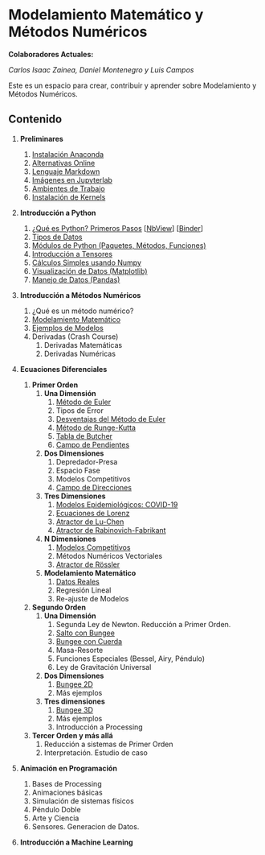 # Modelamiento Matemático y Métodos Numéricos

**Colaboradores Actuales:**

*Carlos Isaac Zainea, Daniel Montenegro y Luis Campos*

Este es un espacio para crear, contribuir y aprender sobre Modelamiento y Métodos Numéricos.

## Contenido

1. **Preliminares**
    1. [Instalación Anaconda](https://github.com/AprendizajeProfundo/2020/blob/master/Cuadernos/Instalaci%C3%B3n%20de%20Anaconda.ipynb)
    2. [Alternativas Online](./Cuadernos/Alternativas_Online.ipynb)
    3. [Lenguaje Markdown](https://guides.github.com/features/mastering-markdown/)
    4. [Imágenes en Jupyterlab](./Cuadernos/Imagenes_Jupyter.ipynb)
    6. [Ambientes de Trabajo](./Cuadernos/Ambientes.ipynb)
    7. [Instalación de Kernels](./Cuadernos/Instalando_Kernels.ipynb)
    
2. **Introducción a Python**
    1. [¿Qué es Python? Primeros Pasos](./Cuadernos/Intro_Python.ipynb) [[NbView](https://nbviewer.jupyter.org/github/AprendizajeProfundo/Modelamiento-Metodos-Numericos/blob/master/Cuadernos/Intro_Python.ipynb)] [[Binder](https://mybinder.org/v2/gh/AprendizajeProfundo/Modelamiento-Metodos-Numericos/master?filepath=Cuadernos/urlpath=lab%2FIntro_Python.ipynb)]
    2. [Tipos de Datos](./Cuadernos/Tipos_Datos.ipynb)
    3. [Módulos de Python (Paquetes, Métodos, Funciones)](./Cuadernos/Paquetes.ipynb)
    4. [Introducción a Tensores](./Cuadernos/Intro_Tensors.ipynb)
    5. [Cálculos Simples usando Numpy](./Cuadernos/Intro_Numpy.ipynb)
    6. [Visualización de Datos (Matplotlib)](./Cuadernos/Intro_Graphics.ipynb)
    7. [Manejo de Datos (Pandas)](./Cuadernos/Intro_Pandas.ipynb)
    
3. **Introducción a Métodos Numéricos**
    1. ¿Qué es un método numérico?
    2. [Modelamiento Matemático](./Cuadernos/Intro_Model.ipynb)
    3. [Ejemplos de Modelos](./Cuadernos/Ejemplos_Model.ipynb)
    4. Derivadas (Crash Course)
        1. Derivadas Matemáticas
        2. Derivadas Numéricas
        
4. **Ecuaciones Diferenciales**
    1. **Primer Orden**
        1. **Una Dimensión**
            1. [Método de Euler](./Cuadernos/MN_Euler.ipynb)
            2. Tipos de Error
            3. [Desventajas del Método de Euler](./Cuadernos/MN_EulerFalla.ipynb)
            4. [Método de Runge-Kutta](./Cuadernos/MN_RK.ipynb)
            5. [Tabla de Butcher](./Cuadernos/MN_Butcher.ipynb)
            6. [Campo de Pendientes](./Cuadernos/Slope_Field.ipynb)
        2. **Dos Dimensiones**
            1. Depredador-Presa
            2. Espacio Fase
            2. Modelos Competitivos
            3. [Campo de Direcciones](./Cuadernos/Dir_Field.ipynb)
        3. **Tres Dimensiones**
            1. [Modelos Epidemiológicos: COVID-19](./Cuadernos/COVID-19-Point.ipynb)
            2. [Ecuaciones de Lorenz](./Cuadernos/Lorenz-Point.ipynb)
            3. [Atractor de Lu-Chen](./Cuadernos/Multiscroll-Point.ipynb)
            4. [Atractor de Rabinovich-Fabrikant](./Cuadernos/Rabinovich-Fabrikant-Point.ipynb)
        4. **N Dimensiones**
            1. [Modelos Competitivos](./Cuadernos/Modelos-Competitivos.ipynb)
            2. Métodos Numéricos Vectoriales
            3. [Atractor de Rössler](./Cuadernos/Rösler.ipynb)
        5. **Modelamiento Matemático**
            1. [Datos Reales](./Cuadernos/Datos_Reales.ipynb)
            2. Regresión Lineal
            3. Re-ajuste de Modelos
    2. **Segundo Orden**
        1. **Una Dimensión**
            1. Segunda Ley de Newton. Reducción a Primer Orden.
            2. [Salto con Bungee](./Cuadernos/Bungee_1D.ipynb)
            3. [Bungee con Cuerda](./Cuadernos/Bungee_1D_Cord.ipynb)
            4. Masa-Resorte
            5. Funciones Especiales (Bessel, Airy, Péndulo)
            6. Ley de Gravitación Universal
        2. **Dos Dimensiones**
            1. [Bungee 2D](./Cuadernos/Bungee_2D_Cord.ipynb)
            2. Más ejemplos
        3. **Tres dimensiones**
            1. [Bungee 3D](./Cuadernos/Bungee_3D.ipynb)
            2. Más ejemplos
            3. Introducción a Processing
    3. **Tercer Orden y más allá**
        1. Reducción a sistemas de Primer Orden
        2. Interpretación. Estudio de caso
        
4. **Animación en Programación**
    1. Bases de Processing
    2. Animaciones básicas
    3. Simulación de sistemas físicos
    4. Péndulo Doble
    5. Arte y Ciencia
    6. Sensores. Generacion de Datos.
    
5. **Introducción a Machine Learning**
        
